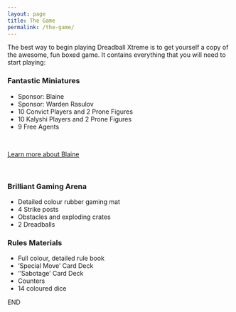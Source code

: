 ```yaml
---
layout: page
title: The Game
permalink: /the-game/
---
```


The best way to begin playing Dreadball Xtreme is to get yourself a copy of the awesome, fun boxed game.
It contains everything that you will need to start playing:

<h3>Fantastic Miniatures</h3>
<ul>
<li>Sponsor: Blaine</li>
<li>Sponsor: Warden Rasulov</li>
<li>10 Convict Players and 2 Prone Figures</li>
<li>10 Kalyshi Players and 2 Prone Figures</li>
<li>9 Free Agents</li>
</ul>

<div class="clearfix">&nbsp;</div>

<p><a href="blaine/" class="btn btn-success btn-lg">Learn more about Blaine</a></p>

<div class="clearfix">&nbsp;</div>

<h3>Brilliant Gaming Arena</h3>
<ul>
<li>Detailed colour rubber gaming mat</li>
<li>4 Strike posts</li>
<li>Obstacles and exploding crates</li>
<li>2 Dreadballs</li>
</ul>

<h3>Rules Materials</h3>
<ul>
<li>Full colour, detailed rule book</li>
<li>‘Special Move’ Card Deck</li>
<li>‘’Sabotage’ Card Deck</li>
<li>Counters</li>
<li>14 coloured dice</li>
</ul>
END

